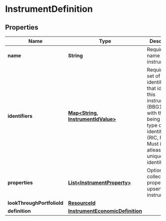 

# InstrumentDefinition

## Properties

Name | Type | Description | Notes
------------ | ------------- | ------------- | -------------
**name** | **String** | Required. The name of the instrument | 
**identifiers** | [**Map&lt;String, InstrumentIdValue&gt;**](InstrumentIdValue.md) | Required. A set of identifiers that identify this instrument (BBG123456)  with the key being the type of identifier (RIC, FIGI).  Must include atleast one unique identifier. | 
**properties** | [**List&lt;InstrumentProperty&gt;**](InstrumentProperty.md) | Optional. A collection of properties to upsert on the instrument. |  [optional]
**lookThroughPortfolioId** | [**ResourceId**](ResourceId.md) |  |  [optional]
**definition** | [**InstrumentEconomicDefinition**](InstrumentEconomicDefinition.md) |  |  [optional]



